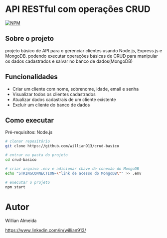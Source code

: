 # API RESTful com operações CRUD
[![NPM](https://img.shields.io/npm/l/react)](https://github.com/willian913/crud-basico/blob/master/LICENSE) 

## Sobre o projeto

projeto básico de API para o gerenciar clientes usando Node.js, Express.js e MongoDB.
podendo executar operações básicas de CRUD para manipular os dados cadastrados e salvar no banco de dados(MongoDB)


## Funcionalidades

* Criar um cliente com nome, sobrenome, idade, email e senha
* Visualizar todos os clientes cadastrados
* Atualizar dados cadastrais de um cliente existente
* Excluir um cliente do banco de dados


## Como executar
Pré-requisitos: Node.js

```bash
# clonar repositório
git clone https://github.com/willian913/crud-basico

# entrar na pasta do projeto
cd crud-basico

# criar arquivo .env e adicionar chave de conexão do MongoDB
echo "STRINGCONNECTION=\"link de acesso do MongoDB\"" >> .env

# executar o projeto
npm start

```

# Autor

Willian Almeida

https://www.linkedin.com/in/willian913/

